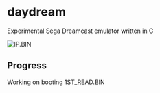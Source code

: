 # daydream
Experimental Sega Dreamcast emulator written in C

![IP.BIN](https://github.com/allkern/daydream/assets/15825466/dbbfd5b5-3166-47b7-b1bf-a331f49497a2)

## Progress
Working on booting 1ST_READ.BIN

